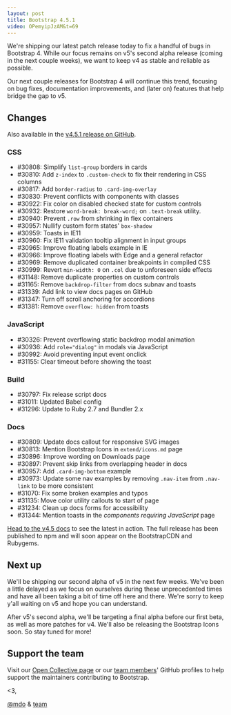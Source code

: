 ```yaml
---
layout: post
title: Bootstrap 4.5.1
video: OPemyipJzAM&t=69
---
```


We're shipping our latest patch release today to fix a handful of bugs in Bootstrap 4. While our focus remains on v5's second alpha release (coming in the next couple weeks), we want to keep v4 as stable and reliable as possible.

Our next couple releases for Bootstrap 4 will continue this trend, focusing on bug fixes, documentation improvements, and (later on) features that help bridge the gap to v5.

## Changes

Also available in the [v4.5.1 release on GitHub](https://github.com/twbs/bootstrap/releases/tag/v4.5.1).

### CSS

- #30808: Simplify `list-group` borders in cards
- #30810: Add `z-index` to `.custom-check` to fix their rendering in CSS columns
- #30817: Add `border-radius` to `.card-img-overlay`
- #30830: Prevent conflicts with components with classes
- #30922: Fix color on disabled checked state for custom controls
- #30932: Restore `word-break: break-word;` on `.text-break` utility.
- #30940: Prevent `.row` from shrinking in flex containers
- #30957: Nullify custom form states' `box-shadow`
- #30959: Toasts in IE11
- #30960: Fix IE11 validation tooltip alignment in input groups
- #30965: Improve floating labels example in IE
- #30966: Improve floating labels with Edge and a general refactor
- #30969: Remove duplicated container breakpoints in compiled CSS
- #30999: Revert `min-width: 0` on `.col` due to unforeseen side effects
- #31148: Remove duplicate properties on custom controls
- #31165: Remove `backdrop-filter` from docs subnav and toasts
- #31339: Add link to view docs pages on GitHub
- #31347: Turn off scroll anchoring for accordions
- #31381: Remove `overflow: hidden` from toasts

### JavaScript

- #30326: Prevent overflowing static backdrop modal animation
- #30936: Add `role="dialog"` in modals via JavaScript
- #30992: Avoid preventing input event onclick
- #31155: Clear timeout before showing the toast

### Build

- #30797: Fix release script docs
- #31011: Updated Babel config
- #31296: Update to Ruby 2.7 and Bundler 2.x

### Docs

- #30809: Update docs callout for responsive SVG images
- #30813: Mention Bootstrap Icons in `extend/icons.md` page
- #30896: Improve wording on Downloads page
- #30897: Prevent skip links from overlapping header in docs
- #30957: Add `.card-img-bottom` example
- #30973: Update some nav examples by removing `.nav-item` from `.nav-link` to be more consistent
- #31070: Fix some broken examples and typos
- #31135: Move color utility callouts to start of page
- #31234: Clean up docs forms for accessibility
- #31344: Mention toasts in the _components requiring JavaScript_ page

[Head to the v4.5 docs](https://getbootstrap.com/docs/4.5/) to see the latest in action. The full release has been published to npm and will soon appear on the BootstrapCDN and Rubygems.

## Next up

We'll be shipping our second alpha of v5 in the next few weeks. We've been a little delayed as we focus on ourselves during these unprecedented times and have all been taking a bit of time off here and there. We're sorry to keep y'all waiting on v5 and hope you can understand.

After v5's second alpha, we'll be targeting a final alpha before our first beta, as well as more patches for v4. We'll also be releasing the Bootstrap Icons soon. So stay tuned for more!

## Support the team

Visit our [Open Collective page](https://opencollective.com/bootstrap) or our [team members](https://github.com/orgs/twbs/people)' GitHub profiles to help support the maintainers contributing to Bootstrap.

<3,<br>

[@mdo](https://github.com/mdo) & [team](https://github.com/twbs)
